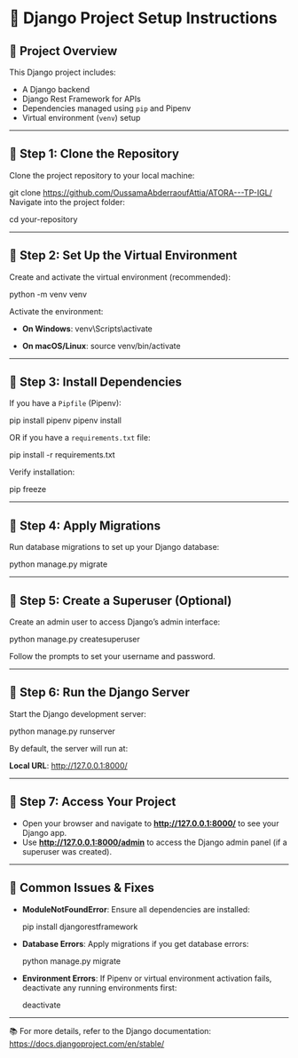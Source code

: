 # 📝 Django Project Setup Instructions

## 📁 Project Overview

This Django project includes:
- A Django backend
- Django Rest Framework for APIs
- Dependencies managed using `pip` and Pipenv
- Virtual environment (`venv`) setup

---

## 🔹 **Step 1: Clone the Repository**

Clone the project repository to your local machine:

git clone https://github.com/OussamaAbderraoufAttia/ATORA---TP-IGL/
Navigate into the project folder:

cd your-repository

---

## 🔹 **Step 2: Set Up the Virtual Environment**

Create and activate the virtual environment (recommended):

python -m venv venv

Activate the environment:

- **On Windows**:
  venv\Scripts\activate

- **On macOS/Linux**:
  source venv/bin/activate

---

## 🔹 **Step 3: Install Dependencies**

If you have a `Pipfile` (Pipenv):

pip install pipenv
pipenv install

OR if you have a `requirements.txt` file:

pip install -r requirements.txt

Verify installation:

pip freeze

---

## 🔹 **Step 4: Apply Migrations**

Run database migrations to set up your Django database:

python manage.py migrate

---

## 🔹 **Step 5: Create a Superuser (Optional)**

Create an admin user to access Django’s admin interface:

python manage.py createsuperuser

Follow the prompts to set your username and password.

---

## 🔹 **Step 6: Run the Django Server**

Start the Django development server:

python manage.py runserver

By default, the server will run at:

**Local URL**: http://127.0.0.1:8000/

---

## 🔹 **Step 7: Access Your Project**

- Open your browser and navigate to **http://127.0.0.1:8000/** to see your Django app.
- Use **http://127.0.0.1:8000/admin** to access the Django admin panel (if a superuser was created).

---

## 📜 **Common Issues & Fixes**

- **ModuleNotFoundError**:
  Ensure all dependencies are installed:

  pip install djangorestframework

- **Database Errors**:
  Apply migrations if you get database errors:

  python manage.py migrate

- **Environment Errors**:
  If Pipenv or virtual environment activation fails, deactivate any running environments first:

  deactivate

---

📚 For more details, refer to the Django documentation:  
https://docs.djangoproject.com/en/stable/
